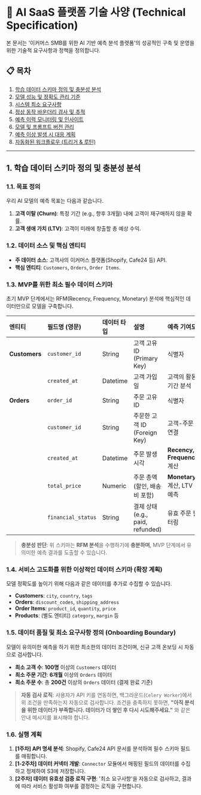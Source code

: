 # 🤖 AI SaaS 플랫폼 기술 사양 (Technical Specification)

본 문서는 '이커머스 SMB를 위한 AI 기반 예측 분석 플랫폼'의 성공적인 구축 및 운영을 위한 기술적 요구사항과 정책을 정의합니다.

## 📋 목차
1. [학습 데이터 스키마 정의 및 충분성 분석](#1-학습-데이터-스키마-정의-및-충분성-분석)
2. [모델 성능 및 정확도 관리 기준](#2-모델-성능-및-정확도-관리-기준)
3. [시스템 최소 요구사항](#3-시스템-최소-요구사항)
4. [정상 동작 바운더리 검사 및 추적](#4-정상-동작-바운더리-검사-및-추적)
5. [예측 이력 모니터링 및 인사이트](#5-예측-이력-모니터링--인사이트-정리)
6. [모델 및 프롬프트 버전 관리](#6-모델-및-프롬프트-버전-관리)
7. [예측 이상 발생 시 대응 계획](#7-예측-이상-발생-시-대응-계획)
8. [자동화된 워크플로우 (트리거 & 루틴)](#8-자동화된-워크플로우-트리거--루틴-정의)

---

## 1. 학습 데이터 스키마 정의 및 충분성 분석

### 1.1. 목표 정의
우리 AI 모델의 예측 목표는 다음과 같습니다.
1.  **고객 이탈 (Churn)**: 특정 기간 (e.g., 향후 3개월) 내에 고객이 재구매하지 않을 확률.
2.  **고객 생애 가치 (LTV)**: 고객이 미래에 창출할 총 예상 수익.

### 1.2. 데이터 소스 및 핵심 엔티티
- **주 데이터 소스**: 고객사의 이커머스 플랫폼(Shopify, Cafe24 등) API.
- **핵심 엔티티**: `Customers`, `Orders`, `Order Items`.

### 1.3. MVP를 위한 최소 필수 데이터 스키마
초기 MVP 단계에서는 RFM(Recency, Frequency, Monetary) 분석에 핵심적인 데이터만으로 모델을 구축합니다.

| 엔티티 | 필드명 (영문) | 데이터 타입 | 설명 | 예측 기여도 |
| :--- | :--- | :--- | :--- | :--- |
| **Customers** | `customer_id` | String | 고객 고유 ID (Primary Key) | 식별자 |
| | `created_at` | Datetime | 고객 가입일 | 고객의 활동 기간 분석 |
| **Orders** | `order_id` | String | 주문 고유 ID | 식별자 |
| | `customer_id` | String | 주문한 고객 ID (Foreign Key) | 고객-주문 연결 |
| | `created_at` | Datetime | 주문 발생 시각 | **Recency, Frequency** 계산 |
| | `total_price` | Numeric | 주문 총액 (할인, 배송비 포함) | **Monetary** 계산, LTV 예측 |
| | `financial_status` | String | 결제 상태 (e.g., paid, refunded) | 유효 주문 필터링 |

> **충분성 판단**: 위 스키마는 **RFM 분석**을 수행하기에 **충분하며**, MVP 단계에서 유의미한 예측 결과를 도출할 수 있습니다.

### 1.4. 서비스 고도화를 위한 이상적인 데이터 스키마 (확장 계획)
모델 정확도를 높이기 위해 다음과 같은 데이터를 추가로 수집할 수 있습니다.
- **Customers**: `city`, `country`, `tags`
- **Orders**: `discount_codes`, `shipping_address`
- **Order Items**: `product_id`, `quantity`, `price`
- **Products**: (별도 엔티티) `category`, `margin` 등

### 1.5. 데이터 품질 및 최소 요구사항 정의 (Onboarding Boundary)
모델이 유의미한 예측을 하기 위한 최소한의 데이터 조건이며, 신규 고객 온보딩 시 자동으로 검사합니다.

- **최소 고객 수**: **100명** 이상의 `Customers` 데이터
- **최소 주문 기간**: **6개월** 이상의 `Orders` 데이터
- **최소 주문 수**: 총 **200건** 이상의 `Orders` 데이터 (결제 완료 기준)

> **자동 검사 로직**: 사용자가 API 키를 연동하면, 백그라운드(`Celery Worker`)에서 위 조건을 만족하는지 자동으로 검사합니다. 조건을 충족하지 못하면, **"아직 분석을 위한 데이터가 부족합니다. 데이터가 더 쌓인 후 다시 시도해주세요."** 와 같은 안내 메시지를 표시해야 합니다.

### 1.6. 실행 계획
1.  **[1주차] API 명세 분석**: Shopify, Cafe24 API 문서를 분석하여 필수 스키마 필드를 매핑합니다.
2.  **[1-2주차] 데이터 커넥터 개발**: `Connector` 모듈에서 매핑된 필드의 데이터를 수집하고 정제하여 S3에 저장합니다.
3.  **[2주차] 데이터 유효성 검증 로직 구현**: '최소 요구사항'을 자동으로 검사하고, 결과에 따라 서비스 활성화 여부를 결정하는 로직을 구현합니다. 